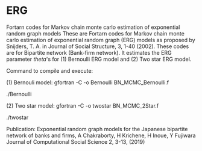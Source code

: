 # ERG
Fortarn codes for Markov chain monte carlo estimation of exponential random graph models
These are Fortarn codes for Markov chain monte carlo estimation of exponential random graph (ERG) models as proposed by Snijders, T. A. in Journal of Social Structure, 3, 1-40 (2002).
These codes are for Bipartite network (Bank-firm network). 
It estimates the ERG parameter $theta$'s for (1)  Bernoulli ERG model and (2)  Two star ERG model.

Command to compile and execute: 

 (1) Bernouli model: 
 gfortran -C -o Bernoulli BN_MCMC_Bernoulli.f 
 
 ./Bernoulli 
 
 (2) Two star model:
 gfortran -C -o twostar BN_MCMC_2Star.f
 
 ./twostar


Publication: 
Exponential random graph models for the Japanese bipartite network of banks and firms, A Chakraborty, H Krichene, H Inoue, Y Fujiwara Journal of Computational Social Science 2, 3-13,  (2019)
